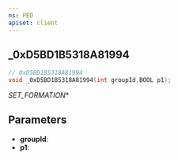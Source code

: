 ```yaml
---
ns: PED
apiset: client
---
```

## _0xD5BD1B5318A81994

```c
// 0xD5BD1B5318A81994
void _0xD5BD1B5318A81994(int groupId,BOOL p1);
```

_SET_FORMATION_*

## Parameters
* **groupId**:
* **p1**:



